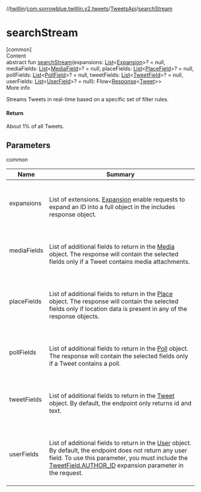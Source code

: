 //[twitlin](../../index.md)/[com.sorrowblue.twitlin.v2.tweets](../index.md)/[TweetsApi](index.md)/[searchStream](search-stream.md)



# searchStream  
[common]  
Content  
abstract fun [searchStream](search-stream.md)(expansions: [List](https://kotlinlang.org/api/latest/jvm/stdlib/kotlin.collections/-list/index.html)<[Expansion](../-expansion/index.md)>? = null, mediaFields: [List](https://kotlinlang.org/api/latest/jvm/stdlib/kotlin.collections/-list/index.html)<[MediaField](../-media-field/index.md)>? = null, placeFields: [List](https://kotlinlang.org/api/latest/jvm/stdlib/kotlin.collections/-list/index.html)<[PlaceField](../-place-field/index.md)>? = null, pollFields: [List](https://kotlinlang.org/api/latest/jvm/stdlib/kotlin.collections/-list/index.html)<[PollField](../-poll-field/index.md)>? = null, tweetFields: [List](https://kotlinlang.org/api/latest/jvm/stdlib/kotlin.collections/-list/index.html)<[TweetField](../-tweet-field/index.md)>? = null, userFields: [List](https://kotlinlang.org/api/latest/jvm/stdlib/kotlin.collections/-list/index.html)<[UserField](../-user-field/index.md)>? = null): Flow<[Response](../../com.sorrowblue.twitlin.v2/-response/index.md)<[Tweet](../../com.sorrowblue.twitlin.v2.objects/-tweet/index.md)>>  
More info  


Streams Tweets in real-time based on a specific set of filter rules.



#### Return  


About 1% of all Tweets.



## Parameters  
  
common  
  
|  Name|  Summary| 
|---|---|
| <a name="com.sorrowblue.twitlin.v2.tweets/TweetsApi/searchStream/#kotlin.collections.List[com.sorrowblue.twitlin.v2.tweets.Expansion]?#kotlin.collections.List[com.sorrowblue.twitlin.v2.tweets.MediaField]?#kotlin.collections.List[com.sorrowblue.twitlin.v2.tweets.PlaceField]?#kotlin.collections.List[com.sorrowblue.twitlin.v2.tweets.PollField]?#kotlin.collections.List[com.sorrowblue.twitlin.v2.tweets.TweetField]?#kotlin.collections.List[com.sorrowblue.twitlin.v2.tweets.UserField]?/PointingToDeclaration/"></a>expansions| <a name="com.sorrowblue.twitlin.v2.tweets/TweetsApi/searchStream/#kotlin.collections.List[com.sorrowblue.twitlin.v2.tweets.Expansion]?#kotlin.collections.List[com.sorrowblue.twitlin.v2.tweets.MediaField]?#kotlin.collections.List[com.sorrowblue.twitlin.v2.tweets.PlaceField]?#kotlin.collections.List[com.sorrowblue.twitlin.v2.tweets.PollField]?#kotlin.collections.List[com.sorrowblue.twitlin.v2.tweets.TweetField]?#kotlin.collections.List[com.sorrowblue.twitlin.v2.tweets.UserField]?/PointingToDeclaration/"></a><br><br>List of extensions. [Expansion](../-expansion/index.md) enable requests to expand an ID into a full object in the includes response object.<br><br>
| <a name="com.sorrowblue.twitlin.v2.tweets/TweetsApi/searchStream/#kotlin.collections.List[com.sorrowblue.twitlin.v2.tweets.Expansion]?#kotlin.collections.List[com.sorrowblue.twitlin.v2.tweets.MediaField]?#kotlin.collections.List[com.sorrowblue.twitlin.v2.tweets.PlaceField]?#kotlin.collections.List[com.sorrowblue.twitlin.v2.tweets.PollField]?#kotlin.collections.List[com.sorrowblue.twitlin.v2.tweets.TweetField]?#kotlin.collections.List[com.sorrowblue.twitlin.v2.tweets.UserField]?/PointingToDeclaration/"></a>mediaFields| <a name="com.sorrowblue.twitlin.v2.tweets/TweetsApi/searchStream/#kotlin.collections.List[com.sorrowblue.twitlin.v2.tweets.Expansion]?#kotlin.collections.List[com.sorrowblue.twitlin.v2.tweets.MediaField]?#kotlin.collections.List[com.sorrowblue.twitlin.v2.tweets.PlaceField]?#kotlin.collections.List[com.sorrowblue.twitlin.v2.tweets.PollField]?#kotlin.collections.List[com.sorrowblue.twitlin.v2.tweets.TweetField]?#kotlin.collections.List[com.sorrowblue.twitlin.v2.tweets.UserField]?/PointingToDeclaration/"></a><br><br>List of additional fields to return in the [Media](../../com.sorrowblue.twitlin.v2.objects/-media/index.md) object. The response will contain the selected fields only if a Tweet contains media attachments.<br><br>
| <a name="com.sorrowblue.twitlin.v2.tweets/TweetsApi/searchStream/#kotlin.collections.List[com.sorrowblue.twitlin.v2.tweets.Expansion]?#kotlin.collections.List[com.sorrowblue.twitlin.v2.tweets.MediaField]?#kotlin.collections.List[com.sorrowblue.twitlin.v2.tweets.PlaceField]?#kotlin.collections.List[com.sorrowblue.twitlin.v2.tweets.PollField]?#kotlin.collections.List[com.sorrowblue.twitlin.v2.tweets.TweetField]?#kotlin.collections.List[com.sorrowblue.twitlin.v2.tweets.UserField]?/PointingToDeclaration/"></a>placeFields| <a name="com.sorrowblue.twitlin.v2.tweets/TweetsApi/searchStream/#kotlin.collections.List[com.sorrowblue.twitlin.v2.tweets.Expansion]?#kotlin.collections.List[com.sorrowblue.twitlin.v2.tweets.MediaField]?#kotlin.collections.List[com.sorrowblue.twitlin.v2.tweets.PlaceField]?#kotlin.collections.List[com.sorrowblue.twitlin.v2.tweets.PollField]?#kotlin.collections.List[com.sorrowblue.twitlin.v2.tweets.TweetField]?#kotlin.collections.List[com.sorrowblue.twitlin.v2.tweets.UserField]?/PointingToDeclaration/"></a><br><br>List of additional fields to return in the [Place](../../com.sorrowblue.twitlin.v2.objects/-place/index.md) object. The response will contain the selected fields only if location data is present in any of the response objects.<br><br>
| <a name="com.sorrowblue.twitlin.v2.tweets/TweetsApi/searchStream/#kotlin.collections.List[com.sorrowblue.twitlin.v2.tweets.Expansion]?#kotlin.collections.List[com.sorrowblue.twitlin.v2.tweets.MediaField]?#kotlin.collections.List[com.sorrowblue.twitlin.v2.tweets.PlaceField]?#kotlin.collections.List[com.sorrowblue.twitlin.v2.tweets.PollField]?#kotlin.collections.List[com.sorrowblue.twitlin.v2.tweets.TweetField]?#kotlin.collections.List[com.sorrowblue.twitlin.v2.tweets.UserField]?/PointingToDeclaration/"></a>pollFields| <a name="com.sorrowblue.twitlin.v2.tweets/TweetsApi/searchStream/#kotlin.collections.List[com.sorrowblue.twitlin.v2.tweets.Expansion]?#kotlin.collections.List[com.sorrowblue.twitlin.v2.tweets.MediaField]?#kotlin.collections.List[com.sorrowblue.twitlin.v2.tweets.PlaceField]?#kotlin.collections.List[com.sorrowblue.twitlin.v2.tweets.PollField]?#kotlin.collections.List[com.sorrowblue.twitlin.v2.tweets.TweetField]?#kotlin.collections.List[com.sorrowblue.twitlin.v2.tweets.UserField]?/PointingToDeclaration/"></a><br><br>List of additional fields to return in the [Poll](../../com.sorrowblue.twitlin.v2.objects/-poll/index.md) object. The response will contain the selected fields only if a Tweet contains a poll.<br><br>
| <a name="com.sorrowblue.twitlin.v2.tweets/TweetsApi/searchStream/#kotlin.collections.List[com.sorrowblue.twitlin.v2.tweets.Expansion]?#kotlin.collections.List[com.sorrowblue.twitlin.v2.tweets.MediaField]?#kotlin.collections.List[com.sorrowblue.twitlin.v2.tweets.PlaceField]?#kotlin.collections.List[com.sorrowblue.twitlin.v2.tweets.PollField]?#kotlin.collections.List[com.sorrowblue.twitlin.v2.tweets.TweetField]?#kotlin.collections.List[com.sorrowblue.twitlin.v2.tweets.UserField]?/PointingToDeclaration/"></a>tweetFields| <a name="com.sorrowblue.twitlin.v2.tweets/TweetsApi/searchStream/#kotlin.collections.List[com.sorrowblue.twitlin.v2.tweets.Expansion]?#kotlin.collections.List[com.sorrowblue.twitlin.v2.tweets.MediaField]?#kotlin.collections.List[com.sorrowblue.twitlin.v2.tweets.PlaceField]?#kotlin.collections.List[com.sorrowblue.twitlin.v2.tweets.PollField]?#kotlin.collections.List[com.sorrowblue.twitlin.v2.tweets.TweetField]?#kotlin.collections.List[com.sorrowblue.twitlin.v2.tweets.UserField]?/PointingToDeclaration/"></a><br><br>List of additional fields to return in the [Tweet](../../com.sorrowblue.twitlin.v2.objects/-tweet/index.md) object. By default, the endpoint only returns id and text.<br><br>
| <a name="com.sorrowblue.twitlin.v2.tweets/TweetsApi/searchStream/#kotlin.collections.List[com.sorrowblue.twitlin.v2.tweets.Expansion]?#kotlin.collections.List[com.sorrowblue.twitlin.v2.tweets.MediaField]?#kotlin.collections.List[com.sorrowblue.twitlin.v2.tweets.PlaceField]?#kotlin.collections.List[com.sorrowblue.twitlin.v2.tweets.PollField]?#kotlin.collections.List[com.sorrowblue.twitlin.v2.tweets.TweetField]?#kotlin.collections.List[com.sorrowblue.twitlin.v2.tweets.UserField]?/PointingToDeclaration/"></a>userFields| <a name="com.sorrowblue.twitlin.v2.tweets/TweetsApi/searchStream/#kotlin.collections.List[com.sorrowblue.twitlin.v2.tweets.Expansion]?#kotlin.collections.List[com.sorrowblue.twitlin.v2.tweets.MediaField]?#kotlin.collections.List[com.sorrowblue.twitlin.v2.tweets.PlaceField]?#kotlin.collections.List[com.sorrowblue.twitlin.v2.tweets.PollField]?#kotlin.collections.List[com.sorrowblue.twitlin.v2.tweets.TweetField]?#kotlin.collections.List[com.sorrowblue.twitlin.v2.tweets.UserField]?/PointingToDeclaration/"></a><br><br>List of additional fields to return in the [User](../../com.sorrowblue.twitlin.v2.objects/-user/index.md) object. By default, the endpoint does not return any user field. To use this parameter, you must include the [TweetField.AUTHOR_ID](../-tweet-field/-a-u-t-h-o-r_-i-d/index.md) expansion parameter in the request.<br><br>
  
  



